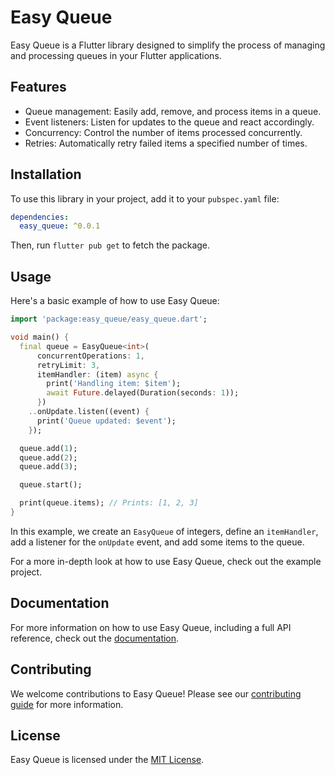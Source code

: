 <!--
This README describes the package. If you publish this package to pub.dev,
this README's contents appear on the landing page for your package.

For information about how to write a good package README, see the guide for
[writing package pages](https://dart.dev/guides/libraries/writing-package-pages).

For general information about developing packages, see the Dart guide for
[creating packages](https://dart.dev/guides/libraries/create-library-packages)
and the Flutter guide for
[developing packages and plugins](https://flutter.dev/developing-packages).
-->

# Easy Queue

Easy Queue is a Flutter library designed to simplify the process of managing and processing queues in your Flutter
applications.

## Features

- Queue management: Easily add, remove, and process items in a queue.
- Event listeners: Listen for updates to the queue and react accordingly.
- Concurrency: Control the number of items processed concurrently.
- Retries: Automatically retry failed items a specified number of times.

## Installation

To use this library in your project, add it to your `pubspec.yaml` file:

```yaml
dependencies:
  easy_queue: ^0.0.1
```

Then, run `flutter pub get` to fetch the package.

## Usage

Here's a basic example of how to use Easy Queue:

```dart
import 'package:easy_queue/easy_queue.dart';

void main() {
  final queue = EasyQueue<int>(
      concurrentOperations: 1,
      retryLimit: 3,
      itemHandler: (item) async {
        print('Handling item: $item');
        await Future.delayed(Duration(seconds: 1));
      })
    ..onUpdate.listen((event) {
      print('Queue updated: $event');
    });

  queue.add(1);
  queue.add(2);
  queue.add(3);

  queue.start();

  print(queue.items); // Prints: [1, 2, 3]
}
```

In this example, we create an `EasyQueue` of integers, define an `itemHandler`, add a listener for the `onUpdate` event,
and add some items to the queue.

For a more in-depth look at how to use Easy Queue, check out the example project.

## Documentation

For more information on how to use Easy Queue, including a full API reference, check out
the [documentation](https://example.com/docs).

## Contributing

We welcome contributions to Easy Queue! Please see our [contributing guide](https://example.com/contributing) for more
information.

## License

Easy Queue is licensed under the [MIT License](https://example.com/license).
